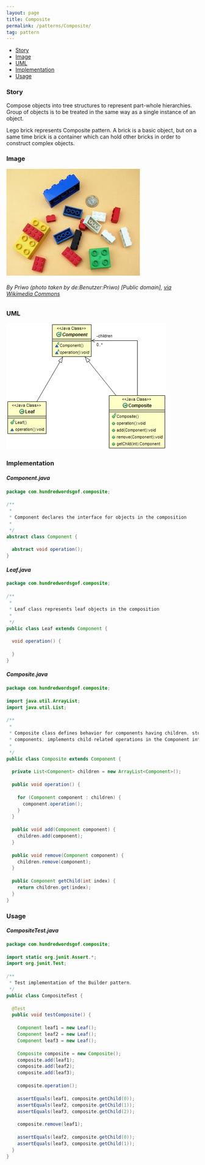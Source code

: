 ```yaml
---
layout: page
title: Composite
permalink: /patterns/Composite/
tag: pattern
---
```


* [Story](#Story)
* [Image](#Image)
* [UML](#UML)
* [Implementation](#Implementation)
* [Usage](#Usage)


###  <a id="Story"></a>Story 

Compose objects into tree structures to represent part-whole hierarchies. 
Group of objects is to be treated in the same way as a single instance of an object. 

Lego brick represents Composite pattern. 
A brick is a basic object, but on a same time brick is a container which can hold other bricks in order to construct complex objects.





###  <a id="Image"></a>Image 


![alt text](/assets/img/image/composite.jpg "Composite")  
###### By Priwo (photo taken by de:Benutzer:Priwo) [Public domain], <a href="https://commons.wikimedia.org/wiki/File%3ALEGO-01.jpg">via Wikimedia Commons</a>



###  <a id="UML"></a>UML 
[![](/assets/img/uml/composite.png)](/assets/img/uml/composite.png)

###  <a id="Implementation"></a>Implementation 

#### *Component.java* 
```java 
package com.hundredwordsgof.composite;

/**
 * 
 * Component declares the interface for objects in the composition
 *
 */
abstract class Component {

  abstract void operation();
}
```

#### *Leaf.java* 
```java 
package com.hundredwordsgof.composite;

/**
 * 
 * Leaf class represents leaf objects in the composition
 *
 */
public class Leaf extends Component {

  void operation() {

  }
}
```

#### *Composite.java* 
```java 
package com.hundredwordsgof.composite;

import java.util.ArrayList;
import java.util.List;

/**
 * 
 * Composite class defines behavior for components having children, stores child
 * components, implements child-related operations in the Component interface
 * 
 */
public class Composite extends Component {

  private List<Component> children = new ArrayList<Component>();

  public void operation() {

    for (Component component : children) {
      component.operation();
    }
  }

  public void add(Component component) {
    children.add(component);
  }

  public void remove(Component component) {
    children.remove(component);
  }

  public Component getChild(int index) {
    return children.get(index);
  }
}
```

###  <a id="Usage"></a>Usage 

#### *CompositeTest.java* 
```java 
package com.hundredwordsgof.composite;

import static org.junit.Assert.*;
import org.junit.Test;

/**
 * Test implementation of the Builder pattern.
 */
public class CompositeTest {

  @Test
  public void testComposite() {

    Component leaf1 = new Leaf();
    Component leaf2 = new Leaf();
    Component leaf3 = new Leaf();

    Composite composite = new Composite();
    composite.add(leaf1);
    composite.add(leaf2);
    composite.add(leaf3);

    composite.operation();

    assertEquals(leaf1, composite.getChild(0));
    assertEquals(leaf2, composite.getChild(1));
    assertEquals(leaf3, composite.getChild(2));

    composite.remove(leaf1);

    assertEquals(leaf2, composite.getChild(0));
    assertEquals(leaf3, composite.getChild(1));
  }
}
```

